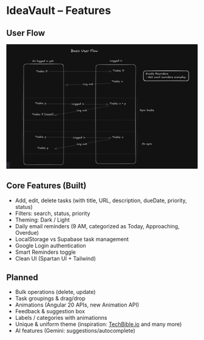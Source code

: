 # IdeaVault – Features

## User Flow

<img src="user-flow.png" alt="User Flow" width="800"/>

## Core Features (Built)

- Add, edit, delete tasks (with title, URL, description, dueDate, priority, status)
- Filters: search, status, priority
- Theming: Dark / Light
- Daily email reminders (9 AM, categorized as Today, Approaching, Overdue)
- LocalStorage vs Supabase task management
- Google Login authentication
- Smart Reminders toggle
- Clean UI (Spartan UI + Tailwind)

## Planned

- Bulk operations (delete, update)
- Task groupings & drag/drop
- Animations (Angular 20 APIs, new Animation API)
- Feedback & suggestion box
- Labels / categories with animationns
- Unique & uniform theme (inspiration: [TechBible.io](http://techbible.io/) and many more)
- AI features (Gemini: suggestions/autocomplete)
